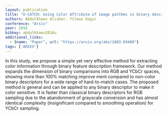 ```yaml
---
layout: publication
title: "U-CATCH: Using Color ATtribute of image patCHes in binary descriptors"
authors: Abdulkhaev Alisher, Yilmaz Ozgur
conference: "Arxiv"
year: 2016
bibkey: abdulkhaev2016u
additional_links:
  - {name: "Paper", url: "https://arxiv.org/abs/1603.04408"}
tags: ['ARXIV']
---
```

In this study, we propose a simple yet very effective method for extracting
color information through binary feature description framework. Our method
expands the dimension of binary comparisons into RGB and YCbCr spaces, showing
more than 100% matching improve ment compared to non-color binary descriptors
for a wide range of hard-to-match cases. The proposed method is general and can
be applied to any binary descriptor to make it color sensitive. It is faster
than classical binary descriptors for RGB sampling due to the abandonment of
grayscale conversion and has almost identical complexity (insignificant compared
to smoothing operation) for YCbCr sampling.
